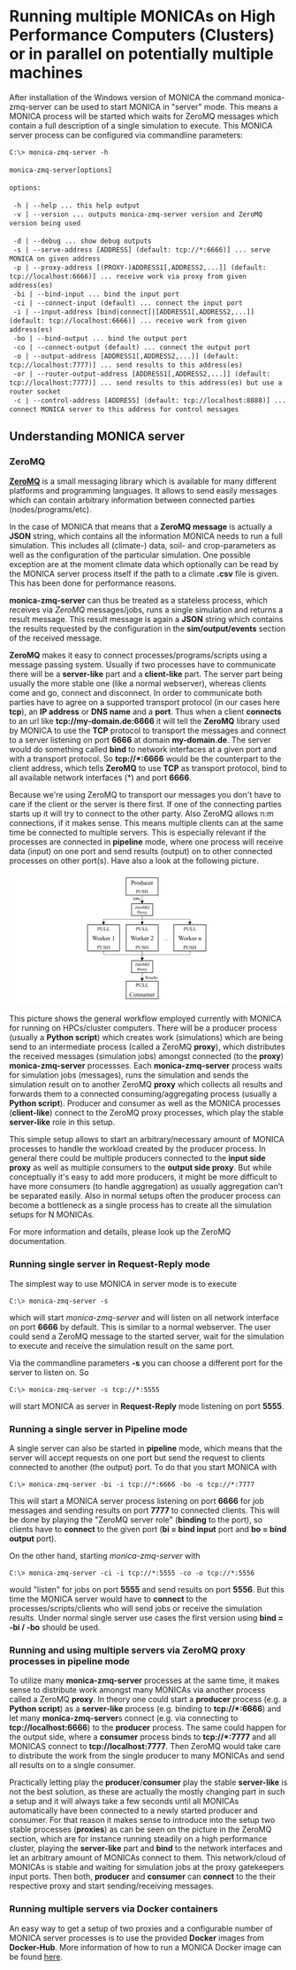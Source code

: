 # Running multiple MONICAs on High Performance Computers (Clusters) or in parallel on potentially multiple machines

After installation of the Windows version of MONICA the command monica-zmq-server can be used to start MONICA in "server" mode. This means a MONICA process will be started which waits for ZeroMQ messages which contain a full description of a single simulation to execute. This MONICA server process can be configured via commandline parameters:

```dos
C:\> monica-zmq-server -h

monica-zmq-server[options]

options:

 -h | --help ... this help output
 -v | --version ... outputs monica-zmq-server version and ZeroMQ version being used

 -d | --debug ... show debug outputs
 -s | --serve-address [ADDRESS] (default: tcp://*:6666)] ... serve MONICA on given address
 -p | --proxy-address [(PROXY-)ADDRESS1[,ADDRESS2,...]] (default: tcp://localhost:6666)] ... receive work via proxy from given address(es)
 -bi | --bind-input ... bind the input port
 -ci | --connect-input (default) ... connect the input port
 -i | --input-address [bind|connect]|[ADDRESS1[,ADDRESS2,...]] (default: tcp://localhost:6666)] ... receive work from given address(es)
 -bo | --bind-output ... bind the output port
 -co | --connect-output (default) ... connect the output port
 -o | --output-address [ADDRESS1[,ADDRESS2,...]] (default: tcp://localhost:7777)] ... send results to this address(es)
 -or | --router-output-address [ADDRESS1[,ADDRESS2,...]] (default: tcp://localhost:7777)] ... send results to this address(es) but use a router socket
 -c | --control-address [ADDRESS] (default: tcp://localhost:8888)] ... connect MONICA server to this address for control messages
```

## Understanding MONICA server

### ZeroMQ

[**ZeroMQ**](http://zeromq.org) is a small messaging library which is available for many different platforms and programming languages. It allows to send easily messages which can contain arbitrary information between connected parties (nodes/programs/etc). 

In the case of MONICA that means that a **ZeroMQ message** is actually a **JSON** string, which contains all the information MONICA needs to run a full simulation. This includes all (climate-) data, soil- and crop-parameters as well as the configuration of the particular simulation. One possible exception are at the moment climate data which optionally can be read by the MONICA server process itself if the path to a climate **.csv** file is given. This has been done for performance reasons.

**monica-zmq-server** can thus be treated as a stateless process, which receives via *ZeroMQ* messages/jobs, runs a single simulation and returns a result message. This result message is again a **JSON** string which contains the results requested by the configuration in the **sim/output/events** section of the received message.

**ZeroMQ** makes it easy to connect processes/programs/scripts using a message passing system. Usually if two processes have to communicate there will be a **server-like** part and a **client-like** part. The server part being usually the more stable one (like a normal webserver), whereas clients come and go, connect and disconnect. In order to communicate both parties have to agree on a supported transport protocol (in our cases here **tcp**), an **IP address** or **DNS name** and a **port**. Thus when a client **connects** to an url like **tcp://my-domain.de:6666** it will tell the **ZeroMQ** library used by MONICA to use the **TCP** protocol to transport the messages and connect to a server listening on port **6666** at domain **my-domain.de**. The server would do something called **bind** to network interfaces at a given port and with a transport protocol. So **tcp://*:6666** would be the counterpart to the client address, which tells **ZeroMQ** to use **TCP** as transport protocol, bind to all available network interfaces (*) and port **6666**.

Because we're using ZeroMQ to transport our messages you don't have to care if the client or the server is there first. If one of the connecting parties starts up it will try to connect to the other party. Also ZeroMQ allows n:m connections, if it makes sense. This means multiple clients can at the same time be connected to multiple servers. This is especially relevant if the processes are connected in **pipeline** mode, where one process will receive data (input) on one port and send results (output) on to other connected processes on other port(s). Have also a look at the following picture.

![MONICA producer-consumer workflow](monica-prod-cons-flow.png)

This picture shows the general workflow employed currently with MONICA for running on HPCs/cluster computers. There will be a producer process (usually a **Python script**) which creates work (simulations) which are being send to an intermediate process (called a ZeroMQ **proxy**), which distributes the received messages (simulation jobs) amongst connected (to the **proxy**) **monica-zmq-server** processses. Each **monica-zmq-server** process waits for simulation jobs (messages), runs the simulation and sends the simulation result on to another ZeroMQ **proxy** which collects all results and forwards them to a connected consuming/aggregating process (usually a **Python script**). Producer and consumer as well as the MONICA processes (**client-like**) connect to the ZeroMQ proxy processes, which play the stable **server-like** role in this setup.

This simple setup allows to start an arbitrary/necessary amount of MONICA processes to handle the workload created by the producer process. In general there could be multiple producers connected to the **input side proxy** as well as multiple consumers to the **output side proxy**. But while conceptually it's easy to add more producers, it might be more difficult to have more consumers (to handle aggregation) as usually aggregation can't be separated easily. Also in normal setups often the producer process can become a bottleneck as a single process has to create all the simulation setups for N MONICAs. 

For more information and details, please look up the ZeroMQ documentation.


### Running single server in **Request-Reply** mode

The simplest way to use MONICA in server mode is to execute 

```dos
C:\> monica-zmq-server -s
```

which will start *monica-zmq-server* and will listen on all network interface on port **6666** by default. This is similar to a normal webserver. The user could send a ZeroMQ message to the started server, wait for the simulation to execute and receive the simulation result on the same port.

Via the commandline parameters **-s** you can choose a different port for the server to listen on. So 

```dos
C:\> monica-zmq-server -s tcp://*:5555
```

will start MONICA as server in **Request-Reply** mode listening on port **5555**.


### Running a single server in **Pipeline** mode

A single server can also be started in **pipeline** mode, which means that the server will accept requests on one port but send the request to clients connected to another (the output) port. To do that you start MONICA with

```dos
C:\> monica-zmq-server -bi -i tcp://*:6666 -bo -o tcp://*:7777
```

This will start a MONICA server process listening on port **6666** for job messages and sending results on port **7777** to connected clients. This will be done by playing the "ZeroMQ server role" (**binding** to the port), so clients have to **connect** to the given port (**bi = bind input** port and **bo = bind output** port).

On the other hand, starting *monica-zmq-server* with

```dos
C:\> monica-zmq-server -ci -i tcp://*:5555 -co -o tcp://*:5556
```

would "listen" for jobs on port **5555** and send results on port **5556**. But this time the MONICA server would have to **connect** to the processes/scripts/clients who will send jobs or receive the simulation results. Under normal single server use cases the first version using **bind = -bi / -bo** should be used.


### Running and using multiple servers via **ZeroMQ** proxy processes in **pipeline** mode

To utilize many **monica-zmq-server** processes at the same time, it makes sense to distribute work amongst many MONICAs via another process called a ZeroMQ **proxy**. In theory one could start a **producer** process (e.g. a **Python script**) as a **server-like** process (e.g. binding to **tcp://*:6666**) and let many **monica-zmq-server**s connect (e.g. via connecting to **tcp://localhost:6666**) to the **producer** process. The same could happen for the output side, where a **consumer** process binds to **tcp://*:7777** and all MONICAS connect to **tcp://localhost:7777**. Then ZeroMQ would take care to distribute the work from the single producer to many MONICAs and send all results on to a single consumer.

Practically letting play the **producer**/**consumer** play the stable **server-like** is not the best solution, as these are actually the mostly changing part in such a setup and it will always take a few seconds until all MONICAs automatically have been connected to a newly started producer and consumer. For that reason it makes sense to introduce into the setup two stable processes (**proxies**) as can be seen on the picture in the ZeroMQ section, which are for instance running steadily on a high performance cluster, playing the **server-like** part and **bind** to the network interfaces and let an arbitrary amount of MONICAs connect to them. This network/cloud of MONICAs is stable and waiting for simulation jobs at the proxy gatekeepers input ports. Then both, **producer** and **consumer** can **connect** to the their respective proxy and start sending/receiving messages.



### Running multiple servers via **Docker** containers

An easy way to get a setup of two proxies and a configurable number of MONICA server processes is to use the provided **Docker** images from **Docker-Hub**. More information of how to run a MONICA Docker image can be found [here](wiki/Run-MONICA-in-Docker.asciidoc).



